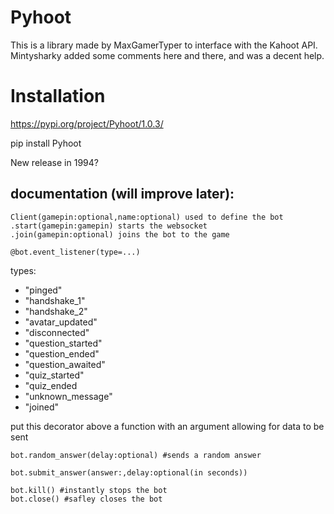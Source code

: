# Pyhoot
This is a library made by MaxGamerTyper to interface with the Kahoot API.
Mintysharky added some comments here and there, and was a decent help.



# Installation
https://pypi.org/project/Pyhoot/1.0.3/

pip install Pyhoot

New release in 1994?

## documentation (will improve later):
``` 
Client(gamepin:optional,name:optional) used to define the bot 
.start(gamepin:gamepin) starts the websocket
.join(gamepin:optional) joins the bot to the game
```



```@bot.event_listener(type=...)```

types:
* "pinged"
* "handshake_1"
* "handshake_2"
* "avatar_updated" 
* "disconnected"
* "question_started" 
* "question_ended"
* "question_awaited"
* "quiz_started" 
* "quiz_ended
* "unknown_message"
* "joined"

put this decorator above a function with an argument allowing for data to be sent

```
bot.random_answer(delay:optional) #sends a random answer

bot.submit_answer(answer:,delay:optional(in seconds))

bot.kill() #instantly stops the bot
bot.close() #safley closes the bot
```


